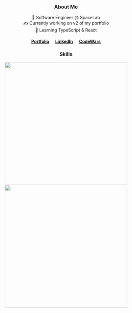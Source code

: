 <div align="center">
 
### About Me
🚀 Software Engineer @ SpaceLab<br>
✍️ Currently working on v2 of my portfolio<br>
🧠 Learning TypeScript & React
 
#### <a href="https://meghanbucher.work" target="_blank">Portfolio</a>&nbsp;&nbsp;&nbsp;&nbsp;&nbsp;&nbsp;<a href="https://linkedin.com/in/meghanbucher" target="_blank">LinkedIn</a>&nbsp;&nbsp;&nbsp;&nbsp;&nbsp;&nbsp;<a href="https://www.codewars.com/users/bardIRL" target="_blank">CodeWars</a>
    
### Skills
<img align="center" width="400" src="https://skills.thijs.gg/icons?i=js,html,css,react,express,nodejs,py,django&theme=dark"><br>
<img align="center" width="400" src="https://skills.thijs.gg/icons?i=mongodb,postgres,heroku,linux,git,github,figma,ps&&theme=dark">
 
</div>
